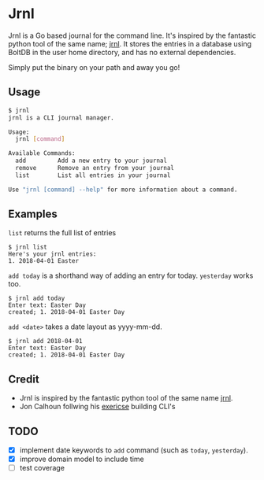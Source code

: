 # Jrnl

Jrnl is a Go based journal for the command line. It's inspired by the fantastic python tool of the same name; [jrnl](http://jrnl.sh/). It stores the entries in a database using BoltDB in the user home directory, and has no external dependencies.

Simply put the binary on your path and away you go!

## Usage

``` bash
$ jrnl
jrnl is a CLI journal manager.

Usage:
  jrnl [command]

Available Commands:
  add         Add a new entry to your journal
  remove      Remove an entry from your journal
  list        List all entries in your journal

Use "jrnl [command] --help" for more information about a command.
```

## Examples

`list` returns the full list of entries
```
$ jrnl list
Here's your jrnl entries:
1. 2018-04-01 Easter
```

`add today` is a shorthand way of adding an entry for today. `yesterday` works too.
```
$ jrnl add today
Enter text: Easter Day
created; 1. 2018-04-01 Easter Day
```

`add <date>` takes a date layout as yyyy-mm-dd.
```
$ jrnl add 2018-04-01
Enter text: Easter Day
created; 1. 2018-04-01 Easter Day
```

## Credit

* Jrnl is inspired by the fantastic python tool of the same name [jrnl](http://jrnl.sh/).
* Jon Calhoun follwing his [exericse](https://gophercises.com/exercises/) building CLI's

## TODO

* [x] implement date keywords to `add` command (such as `today`, `yesterday`).
* [x] improve domain model to include time
* [ ] test coverage
